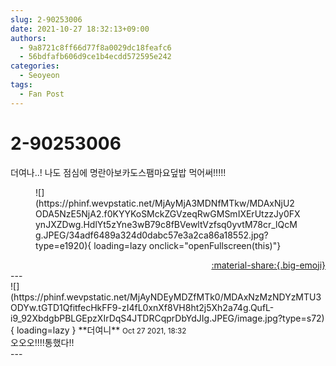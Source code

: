 ```yaml
---
slug: 2-90253006
date: 2021-10-27 18:32:13+09:00
authors:
  - 9a8721c8ff66d77f8a0029dc18feafc6
  - 56bdfafb606d9ce1b4ecdd572595e242
categories:
  - Seoyeon
tags:
  - Fan Post
---
```


# 2-90253006

<div class="post-container" markdown="1">
<div class="content-container md-sidebar__scrollwrap" markdown="1">

더여나..! 나도 점심에 명란아보카도스팸마요덮밥 먹어써!!!!!
<figure markdown="1">
![](https://phinf.wevpstatic.net/MjAyMjA3MDNfMTkw/MDAxNjU2ODA5NzE5NjA2.f0KYYKoSMckZGVzeqRwGMSmIXErUtzzJy0FXynJXZDwg.HdlYt5zYne3wB79c8fBVewltVzfsq0yvtM78cr_lQcMg.JPEG/34adf6489a324d0dabc57e3a2ca86a18552.jpg?type=e1920){ loading=lazy onclick="openFullscreen(this)"}
</figure>


</div>
</div>

<div style="text-align: right;" markdown="1">
<a href="https://weverse.io/fromis9/fanpost/2-90253006" style="text-align: right;">:material-share:{.big-emoji}</a>
</div>
---

<div class="comments-container md-sidebar__scrollwrap" markdown="1">
<div class="comment" markdown="1">
<div class='id-container' markdown="1">
![](https://phinf.wevpstatic.net/MjAyNDEyMDZfMTk0/MDAxNzMzNDYzMTU3ODYw.tGTD1QfitfecHkFF9-zI4fL0xnXf8VH8ht2j5Xh2a74g.QufL-i9_92XbdgbPBLGEpzXIrDqS4JTDRCqprDbYdJIg.JPEG/image.jpg?type=s72){ loading=lazy }
**<span class="artist">더여니</span>** <small>Oct 27 2021, 18:32</small><br>
</div>
<div class='comment-body' markdown="1">
오오오!!!!통했다!!
</div>
</div>
</div>
---
